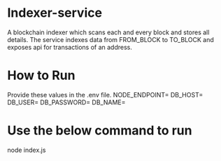 # Indexer-service
A blockchain indexer which scans each and every block and stores all details.
The service indexes data from FROM_BLOCK to TO_BLOCK and exposes api for transactions of an address. 

# How to Run
Provide these values in the .env file.
NODE_ENDPOINT=
DB_HOST=
DB_USER=
DB_PASSWORD=
DB_NAME=


# Use the below command to run
node index.js